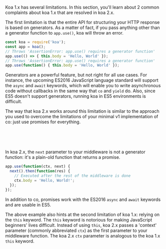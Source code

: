 Koa 1.x has several limitations. In this section, you'll learn about 2
common complaints about koa 1.x that are resolved in koa 2.x.

The first limitation is that the entire API for structuring your HTTP response
is based on generators. As a matter of fact, if you pass anything other
than a generator function to `app.use()`, koa will throw an error.

```javascript
const koa = require('koa');
const app = koa();
// Throws 'AssertionError: app.use() requires a generator function'
app.use(() => { this.body = 'Hello, World' });
// Throws 'AssertionError: app.use() requires a generator function'
app.use(function() { this.body = 'Hello, World' });
```

Generators are a powerful feature, but not right for all use cases. For
instance, the upcoming ES2016 JavaScript language standard will support the
`async` and `await` keywords, which will enable you to write asynchronous
code without callbacks in the same way that `co` and `yield` do. Also, since
ES5 doesn't support generators, running koa in ES5 environments is difficult.

The way that koa 2.x works around this limitation is similar to the approach
you used to overcome the limitations of your minimal v1 implementation of co:
just use promises for everything.

<br><br><br>

In koa 2.x, the `next` parameter to your
middleware is not a generator function: it's a plain-old function that returns
a promise.

```javascript
app.use(function(ctx, next) {
  next().then(function(res) {
    // Executed after the rest of the middleware is done
    ctx.body = 'Hello, World!';
  });
});
```

In addition to co, promises work with the ES2016 `async` and `await`
keywords and are usable in ES5.

The above example also hints at the second limitation of koa 1.x: relying
on the `this` keyword. The `this` keyword is notorious for making JavaScript
beginners' lives difficult. Instead of using `this`, koa 2.x passes a
'context' parameter (commonly abbreviated `ctx`) as the first parameter to
your middleware function. The koa 2.x `ctx` parameter is analogous to the
koa 1.x `this` keyword.
